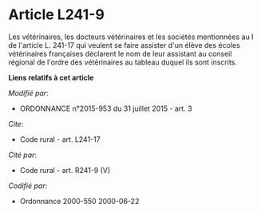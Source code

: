 # Article L241-9

Les vétérinaires, les docteurs vétérinaires et les sociétés mentionnées au I de l'article L. 241-17 qui veulent se faire
assister d'un élève des écoles vétérinaires françaises déclarent le nom de leur assistant au conseil régional de l'ordre des
vétérinaires au tableau duquel ils sont inscrits.

**Liens relatifs à cet article**

_Modifié par_:

  - ORDONNANCE n°2015-953 du 31 juillet 2015 - art. 3

_Cite_:

  - Code rural - art. L241-17

_Cité par_:

  - Code rural - art. R241-9 (V)

_Codifié par_:

  - Ordonnance 2000-550 2000-06-22
